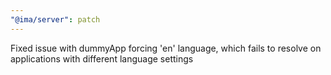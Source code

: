 ```yaml
---
"@ima/server": patch
---
```


Fixed issue with dummyApp forcing 'en' language, which fails to resolve on applications with different language settings
